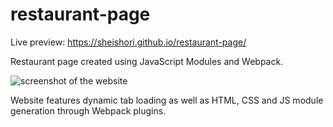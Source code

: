 # restaurant-page

Live preview: https://sheishori.github.io/restaurant-page/

Restaurant page created using JavaScript Modules and Webpack.

<img src="https://user-images.githubusercontent.com/92861357/172929545-b601d96f-5c96-4d87-bf8e-7830de373281.png" alt="screenshot of the website">

Website features dynamic tab loading as well as HTML, CSS and JS module generation through Webpack plugins.
